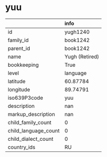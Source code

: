 # yuu
|                      | info           |
|:---------------------|:---------------|
| id                   | yugh1240       |
| family_id            | book1242       |
| parent_id            | book1242       |
| name                 | Yugh (Retired) |
| bookkeeping          | True           |
| level                | language       |
| latitude             | 60.87784       |
| longitude            | 89.74791       |
| iso639P3code         | yuu            |
| description          | nan            |
| markup_description   | nan            |
| child_family_count   | 0              |
| child_language_count | 0              |
| child_dialect_count  | 0              |
| country_ids          | RU             |
